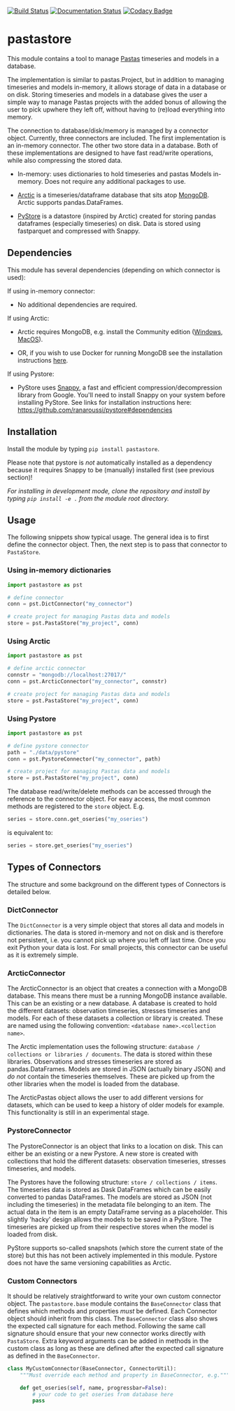 [![Build Status](https://travis-ci.org/pastas/pastastore.svg?branch=master)](https://travis-ci.org/pastas/pastastore)
[![Documentation Status](https://readthedocs.org/projects/pastastore/badge/?version=latest)](https://pastastore.readthedocs.io/en/latest/?badge=latest)
[![Codacy Badge](https://api.codacy.com/project/badge/Grade/81b1e0294f5247cfa4eca657a8eebc61)](https://www.codacy.com/gh/pastas/pastastore?utm_source=github.com&utm_medium=referral&utm_content=pastas/pastastore&utm_campaign=Badge_Grade)

# pastastore

This module contains a tool to manage
[Pastas](https://pastas.readthedocs.io/en/latest/) timeseries and models in a
database.

The implementation is similar to pastas.Project, but in addition to managing 
timeseries and models in-memory, it allows storage of data in a 
database or on disk. Storing timeseries and models in a database gives the user 
a simple way to manage Pastas projects with the added bonus of allowing the user 
to pick upwhere they left off, without having to (re)load everything into memory.

The connection to database/disk/memory is managed by a connector object.
Currently, three connectors are included. The first implementation is an 
in-memory connector. The other two store data in a database. Both of these 
implementations are designed to have fast read/write operations, while also 
compressing the stored data.

-   In-memory: uses dictionaries to hold timeseries and pastas Models in-memory.
      Does not require any additional packages to use. 

-   [Arctic](https://arctic.readthedocs.io/en/latest/) is a timeseries/dataframe
      database that sits atop [MongoDB](https://www.mongodb.com). Arctic supports
      pandas.DataFrames.

-   [PyStore](https://github.com/ranaroussi/pystore) is a datastore (inspired
      by Arctic) created for storing pandas dataframes (especially timeseries) on
      disk. Data is stored using fastparquet and compressed with Snappy.

## Dependencies

This module has several dependencies (depending on which connector is used):

If using in-memory connector:

-   No additional dependencies are required.

If using Arctic:

-   Arctic requires MongoDB, e.g. install the Community edition
    ([Windows](https://fastdl.mongodb.org/win32/mongodb-win32-x86_64-2012plus-4.2.1-signed.msi),
    [MacOS](https://fastdl.mongodb.org/osx/mongodb-macos-x86_64-4.2.1.tgz)).

-   OR, if you wish to use Docker for running MongoDB see the installation instructions [here](https://github.com/pastas/pastastore/tree/master/dockerfiles#running-mongodb-from-docker).

If using Pystore:

-   PyStore uses [Snappy](http://google.github.io/snappy/), a fast and
    efficient compression/decompression library from Google. You'll need to
    install Snappy on your system before installing PyStore. See links for
    installation instructions here:
    <https://github.com/ranaroussi/pystore#dependencies>

## Installation

Install the module by typing `pip install pastastore`.

Please note that pystore is _not_ automatically installed as a dependency
because it requires Snappy to be (manually) installed first (see previous
section)!

_For installing in development mode, clone the repository and install by
typing `pip install -e .` from the module root directory._

## Usage

The following snippets show typical usage. The general idea is to first define
the connector object. Then, the next step is to pass that connector to
`PastaStore`.

### Using in-memory dictionaries

```python
import pastastore as pst

# define connector
conn = pst.DictConnector("my_connector")

# create project for managing Pastas data and models
store = pst.PastaStore("my_project", conn)
```

### Using Arctic

```python
import pastastore as pst

# define arctic connector
connstr = "mongodb://localhost:27017/"
conn = pst.ArcticConnector("my_connector", connstr)

# create project for managing Pastas data and models
store = pst.PastaStore("my_project", conn)
```

### Using Pystore

```python
import pastastore as pst

# define pystore connector
path = "./data/pystore"
conn = pst.PystoreConnector("my_connector", path)

# create project for managing Pastas data and models
store = pst.PastaStore("my_project", conn)
```

The database read/write/delete methods can be accessed through the reference
to the connector object. For easy access, the
most common methods are registered to the `store` object. E.g.

```python
series = store.conn.get_oseries("my_oseries")
```

is equivalent to:

```python
series = store.get_oseries("my_oseries")
```

## Types of Connectors

The structure and some background on the different types of Connectors is
detailed below.

### DictConnector

The `DictConnector` is a very simple object that stores all
data and models in dictionaries. The data is stored in-memory and not on disk
and is therefore not persistent, i.e. you cannot pick up where you left off
last time. Once you exit Python your data is lost. For small projects, this
connector can be useful as it is extremely simple.

### ArcticConnector

The ArcticConnector is an object that creates a connection with a MongoDB
database. This means there must be a running MongoDB instance available. 
This can be an existing or a new database. A database is created
to hold the different datasets: observation timeseries, stresses timeseries
and models. For each of these datasets a collection or library is created.
These are named using the following convention:
`<database name>.<collection name>`.

The Arctic implementation uses the following structure:
`database / collections or libraries / documents`. The data is stored within
these libraries. Observations and stresses timeseries are stored as
pandas.DataFrames. Models are stored in JSON (actually binary JSON) and
_do not_ contain the timeseries themselves. These are picked up from the
other libraries when the model is loaded from the database.

The ArcticPastas object allows the user to add different versions for datasets,
which can be used to keep a history of older models for example. This functionality is still in an experimental stage.

### PystoreConnector

The PystoreConnector is an object that links to a location on disk. This can
either be an existing or a new Pystore. A new store is created with collections
that hold the different datasets: observation timeseries, stresses timeseries,
and models.

The Pystores have the following structure: `store / collections / items`. The
timeseries data is stored as Dask DataFrames which can be easily converted to
pandas DataFrames. The models are stored as JSON (not including the timeseries)
in the metadata file belonging to an item. The actual data in the item is an
empty DataFrame serving as a placeholder. This slightly 'hacky' design allows
the models to be saved in a PyStore. The timeseries are picked up from their
respective stores when the model is loaded from disk.

PyStore supports so-called snapshots (which store the current state of the
store) but this has not been actively implemented in this module. Pystore does
not have the same versioning capabilities as Arctic.

### Custom Connectors

It should be relatively straightforward to write your own custom connector
object. The `pastastore.base` module contains the `BaseConnector` class
that defines which methods and properties _must_ be defined. Each Connector
object should inherit from this class. The `BaseConnector` class also shows
the expected call signature for each method. Following the same call signature
should ensure that your new connector works directly with `PastaStore`.
Extra keyword arguments can be added in methods in the custom class as long as 
these are defined after the expected call signature as defined in the 
`BaseConnector`.

```python
class MyCustomConnector(BaseConnector, ConnectorUtil):
    """Must override each method and property in BaseConnector, e.g."""

    def get_oseries(self, name, progressbar=False):
        # your code to get oseries from database here
        pass
```
